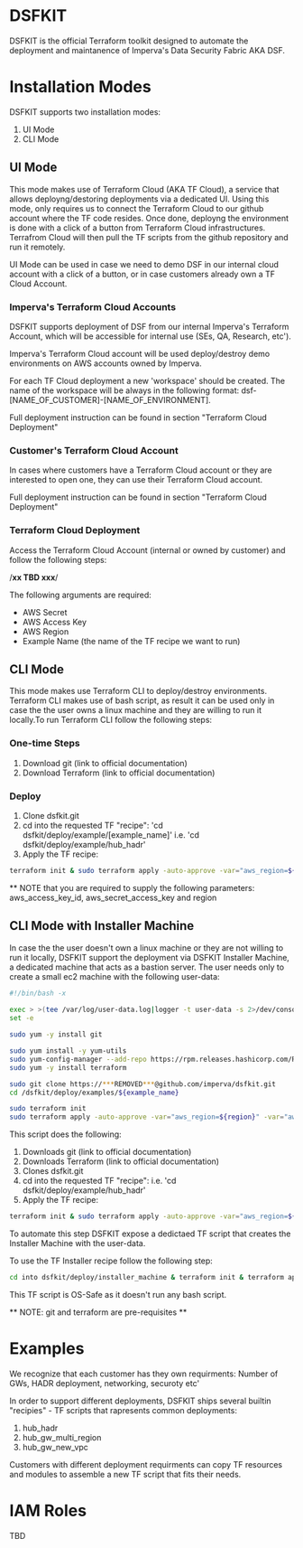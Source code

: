 # DSFKIT
DSFKIT is the official Terraform toolkit designed to automate the deployment and maintanence of Imperva's Data Security Fabric AKA DSF.

# Installation Modes
DSFKIT supports two installation modes:
1. UI Mode
2. CLI Mode

## UI Mode
This mode makes use of Terraform Cloud (AKA TF Cloud), a service that allows deployng/destoring deployments via a dedicated UI.
Using this mode, only requires us to connect the Terraform Cloud to our github account where the TF code resides.
Once done, deployng the environment is done with a click of a button from Terraform Cloud infrastructures. 
Terrafrom Cloud will then pull the TF scripts from the github repository and run it remotely.

UI Mode can be used in case we need to demo DSF in our internal cloud account with a click of a button, or in case customers already own a TF Cloud Account.

### Imperva's Terraform Cloud Accounts
DSFKIT supports deployment of DSF from our internal Imperva's Terraform Account, which will be accessible for internal use (SEs, QA, Research, etc').

Imperva's Terraform Cloud account will be used deploy/destroy demo environments on AWS accounts owned by Imperva.

For each TF Cloud deployment a new 'workspace' should be created.
The name of the workspace will be always in the following format: dsf-[NAME_OF_CUSTOMER]-[NAME_OF_ENVIRONMENT].

Full deployment instruction can be found in section "Terraform Cloud Deployment"

### Customer's Terraform Cloud Account
In cases where customers have a Terraform Cloud account or they are interested to open one, they can use their Terraform Cloud account.

Full deployment instruction can be found in section "Terraform Cloud Deployment"

### Terraform Cloud Deployment
Access the Terraform Cloud Account (internal or owned by customer) and follow the following steps:

/****xx TBD xxx****/

The following arguments are required:
- AWS Secret 
- AWS Access Key
- AWS Region
- Example Name (the name of the TF recipe we want to run)


## CLI Mode
This mode makes use Terraform CLI to deploy/destroy environments.
Terraform CLI makes use of bash script, as result it can be used only in case the the user owns a linux machine and they are willing to run it locally.To run Terraform CLI follow the following steps:

### One-time Steps
1. Download git (link to official documentation)
2. Download Terraform (link to official documentation)

### Deploy
1. Clone dsfkit.git
2. cd into the requested TF "recipe": 
'cd dsfkit/deploy/example/[example_name]'
i.e. 'cd dsfkit/deploy/example/hub_hadr'
3. Apply the TF recipe: 

```bash
terraform init & sudo terraform apply -auto-approve -var="aws_region=${region}" -var="aws_access_key_id=${access_key}" -var="aws_secret_access_key=${secret_key}"
```


** NOTE that you are required to supply the following parameters: aws_access_key_id, aws_secret_access_key and region

## CLI Mode with Installer Machine
In case the the user doesn't own a linux machine or they are not willing to run it locally, DSFKIT support the deployment via DSFKIT Installer Machine, a dedicated machine that acts as a bastion server.
The user needs only to create a small ec2 machine with the following user-data:


```bash
#!/bin/bash -x 
 
exec > >(tee /var/log/user-data.log|logger -t user-data -s 2>/dev/console) 2>&1
set -e

sudo yum -y install git

sudo yum install -y yum-utils
sudo yum-config-manager --add-repo https://rpm.releases.hashicorp.com/RHEL/hashicorp.repo
sudo yum -y install terraform

sudo git clone https://***REMOVED***@github.com/imperva/dsfkit.git
cd /dsfkit/deploy/examples/${example_name}

sudo terraform init
sudo terraform apply -auto-approve -var="aws_region=${region}" -var="aws_access_key_id=${access_key}" -var="aws_secret_access_key=${secret_key}"
```

This script does the following:
1. Downloads git (link to official documentation)
2. Downloads Terraform (link to official documentation)
3. Clones dsfkit.git
4. cd into the requested TF "recipe": i.e. 'cd dsfkit/deploy/example/hub_hadr'
5. Apply the TF recipe:

```bash
terraform init & sudo terraform apply -auto-approve -var="aws_region=${region}" -var="aws_access_key_id=${access_key}" -var="aws_secret_access_key=${secret_key}"
```

To automate this step DSFKIT expose a dedictaed TF script that creates the Installer Machine with the user-data. 

To use the TF Installer recipe follow the following step:

```bash
cd into dsfkit/deploy/installer_machine & terraform init & terraform apply
```

This TF script is OS-Safe as it doesn't run any bash script.

** NOTE: git and terraform are pre-requisites **

# Examples
We recognize that each customer has they own requirments:
Number of GWs, HADR deployment, networking, securoty etc'

In order to support different deployments, DSFKIT ships several builtin "recipies" - TF scripts that rapresents common deployments:
1. hub_hadr
2. hub_gw_multi_region
3. hub_gw_new_vpc

Customers with different deployment requirments can copy TF resources and modules to assemble a new TF script that fits their needs.



# IAM Roles
TBD